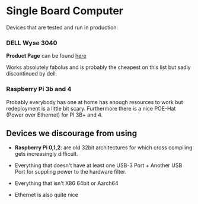 # Single Board Computer

Devices that are tested and run in production:

### DELL Wyse 3040

**Product Page** can be found [here](https://www.dell.com/support/home/en-us/product-support/product/wyse-3040-thin-client/overview)

Works absolutely fabolus and is probably the cheapest on this list but sadly discontinued by dell.

### Raspberry Pi 3b and 4

Probably everybody has one at home has enough resources to work but redeployment is a little bit scary. Furthermore there is a nice POE-Hat (Power over Ethernet) for PI 3B+ and 4.

## Devices we discourage from using

- **Raspberry Pi 0,1,2**: are old 32bit architectures for which cross compiling gets increasingly difficult.

- Everything that doesn't have at least one USB-3 Port + Another USB Port for suppling power to the hardware filter.
- Everything that isn't X86 64bit or Aarch64
- Ethernet is also quite nice
